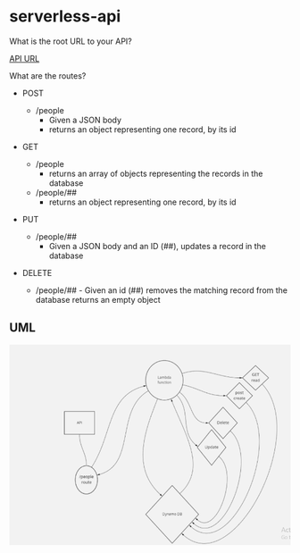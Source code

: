 # serverless-api

What is the root URL to your API?

[API URL](https://ulggv8f5zb.execute-api.us-east-1.amazonaws.com)

What are the routes?

- POST

  - /people
    - Given a JSON body
    - returns an object representing one record, by its id

- GET
  - /people
    - returns an array of objects representing the records in the database
  - /people/##
    - returns an object representing one record, by its id
- PUT

  - /people/##
    - Given a JSON body and an ID (##), updates a record in the database

- DELETE
  - /people/## - Given an id (##) removes the matching record from the database
    returns an empty object

## UML

![WhiteBoard](./serverlessuml.png)
